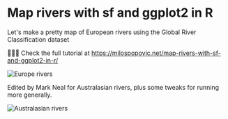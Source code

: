 # Map rivers with sf and ggplot2 in R

Let's make a pretty map of European rivers using the Global River Classification dataset

🧑🏼‍💻 Check the full tutorial at 
https://milospopovic.net/map-rivers-with-sf-and-ggplot2-in-r/

![Europe rivers](https://github.com/milos-agathon/map-rivers-with-sf-and-ggplot2-in-R/blob/main/photo1.png?raw=true)


Edited by Mark Neal for Australasian rivers, plus some tweaks for running more generally.

![Australasian rivers](https://github.com/markbneal/map-rivers-with-sf-and-ggplot2-in-R/blob/main/australasian_rivers_new.png)
